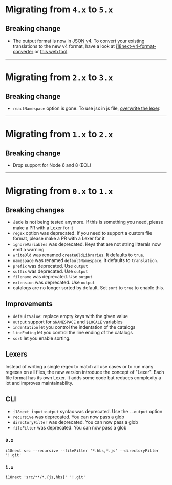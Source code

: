 # Migrating from `4.x` to `5.x`

## Breaking change

- The output format is now in [JSON v4](https://www.i18next.com/misc/json-format). To convert your existing translations to the new v4 format, have a look at [i18next-v4-format-converter](https://github.com/i18next/i18next-v4-format-converter) or [this web tool](https://i18next.github.io/i18next-v4-format-converter-web/).

---

# Migrating from `2.x` to `3.x`

## Breaking change

- `reactNamespace` option is gone. To use jsx in js file, [overwrite the lexer](https://github.com/i18next/i18next-parser#jsx).

---

# Migrating from `1.x` to `2.x`

## Breaking change

- Drop support for Node 6 and 8 (EOL)

---

# Migrating from `0.x` to `1.x`

## Breaking changes

- Jade is not being tested anymore. If this is something you need, please make a PR with a Lexer for it
- `regex` option was deprecated. If you need to support a custom file format, please make a PR with a Lexer for it
- `ignoreVariables` was deprecated. Keys that are not string litterals now emit a warning
- `writeOld` was renamed `createOldLibraries`. It defaults to `true`.
- `namespace` was renamed `defaultNamespace`. It defaults to `translation`.
- `prefix` was deprecated. Use `output`
- `suffix` was deprecated. Use `output`
- `filename` was deprecated. Use `output`
- `extension` was deprecated. Use `output`
- catalogs are no longer sorted by default. Set `sort` to `true` to enable this.

## Improvements

- `defaultValue`: replace empty keys with the given value
- `output` support for `$NAMESPACE` and `$LOCALE` variables
- `indentation` let you control the indentation of the catalogs
- `lineEnding` let you control the line ending of the catalogs
- `sort` let you enable sorting.

## Lexers

Instead of writing a single regex to match all use cases or to run many regexes on all files, the new version introduce the concept of "Lexer". Each file format has its own Lexer. It adds some code but reduces complexity a lot and improves maintainability.

## CLI

- `i18next input:output` syntax was deprecated. Use the `--output` option
- `recursive` was deprecated. You can now pass a glob
- `directoryFilter` was deprecated. You can now pass a glob
- `fileFilter` was deprecated. You can now pass a glob

### `0.x`

`i18next src --recursive --fileFilter '*.hbs,*.js' --directoryFilter '!.git'`

### `1.x`

`i18next 'src/**/*.{js,hbs}' '!.git'`
